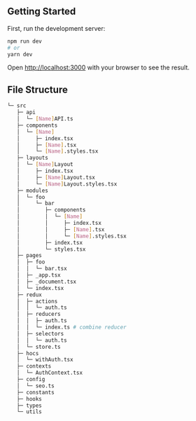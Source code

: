 ## Getting Started

First, run the development server:

```bash
npm run dev
# or
yarn dev
```

Open [http://localhost:3000](http://localhost:3000) with your browser to see the result.

## File Structure

```bash
└─ src
   ├─ api
   │  └─ [Name]API.ts
   ├─ components
   │  └─ [Name]
   │     ├─ index.tsx
   │     ├─ [Name].tsx
   │     └─ [Name].styles.tsx
   ├─ layouts
   │  └─ [Name]Layout
   │     ├─ index.tsx
   │     ├─ [Name]Layout.tsx
   │     └─ [Name]Layout.styles.tsx
   ├─ modules
   │  └─ foo
   │     └─ bar
   │        ├─ components
   │        │  └─ [Name]
   │        │     ├─ index.tsx
   │        │     ├─ [Name].tsx
   │        │     └─ [Name].styles.tsx
   │        ├─ index.tsx
   │        └─ styles.tsx
   ├─ pages
   │  ├─ foo
   │  │  └─ bar.tsx
   │  ├─ _app.tsx
   │  ├─ _document.tsx
   │  └─ index.tsx
   ├─ redux
   │  ├─ actions
   │  │  └─ auth.ts
   │  ├─ reducers
   │  │  ├─ auth.ts
   │  │  └─ index.ts # combine reducer
   │  ├─ selectors
   │  │  └─ auth.ts
   │  └─ store.ts
   ├─ hocs
   │  └─ withAuth.tsx
   ├─ contexts
   │  └─ AuthContext.tsx
   ├─ config
   │  └─ seo.ts
   ├─ constants
   ├─ hooks
   ├─ types
   └─ utils
```
